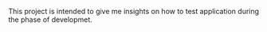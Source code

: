 This project is intended to give me insights on how to test application during the phase of developmet.

